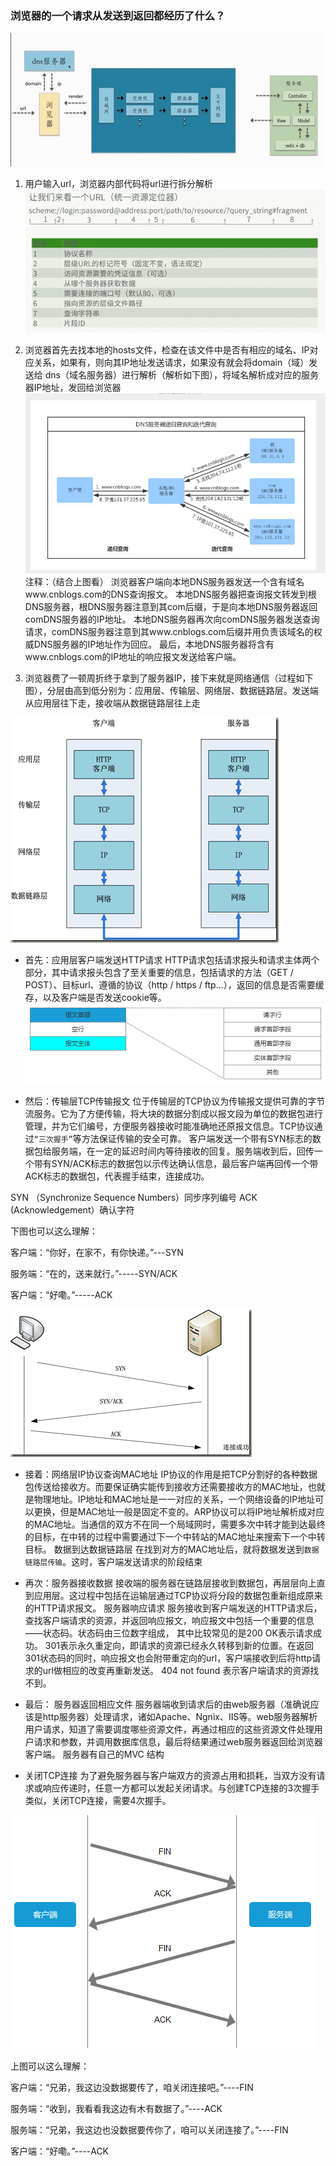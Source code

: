 ### 浏览器的一个请求从发送到返回都经历了什么？

![image](https://github.com/RyanLYC/RyanLYC/raw/main/images/url.jpg)

1. 用户输入url，浏览器内部代码将url进行拆分解析
 ![image](https://github.com/RyanLYC/RyanLYC/raw/main/images/url.png)

2. 浏览器首先去找本地的hosts文件，检查在该文件中是否有相应的域名、IP对应关系，如果有，则向其IP地址发送请求，如果没有就会将domain（域）发送给 dns（域名服务器）进行解析（解析如下图），将域名解析成对应的服务器IP地址，发回给浏览器
 ![image](https://github.com/RyanLYC/RyanLYC/raw/main/images/dns.jpg)
注释：（结合上图看）
浏览器客户端向本地DNS服务器发送一个含有域名www.cnblogs.com的DNS查询报文。
本地DNS服务器把查询报文转发到根DNS服务器，根DNS服务器注意到其com后缀，于是向本地DNS服务器返回comDNS服务器的IP地址。
本地DNS服务器再次向comDNS服务器发送查询请求，comDNS服务器注意到其www.cnblogs.com后缀并用负责该域名的权威DNS服务器的IP地址作为回应。
最后，本地DNS服务器将含有www.cnblogs.com的IP地址的响应报文发送给客户端。

3. 浏览器费了一顿周折终于拿到了服务器IP，接下来就是网络通信（过程如下图），分层由高到低分别为：应用层、传输层、网络层、数据链路层。发送端从应用层往下走，接收端从数据链路层往上走

 ![image](https://github.com/RyanLYC/RyanLYC/raw/main/images/link.png)

 * 首先：应用层客户端发送HTTP请求
HTTP请求包括请求报头和请求主体两个部分，其中请求报头包含了至关重要的信息，包括请求的方法（GET / POST）、目标url、遵循的协议（http / https / ftp…），返回的信息是否需要缓存，以及客户端是否发送cookie等。
 ![image](https://github.com/RyanLYC/RyanLYC/raw/main/images/baowen.png)

 * 然后：传输层TCP传输报文
位于传输层的TCP协议为传输报文提供可靠的字节流服务。它为了方便传输，将大块的数据分割成以报文段为单位的数据包进行管理，并为它们编号，方便服务器接收时能准确地还原报文信息。TCP协议通过`“三次握手”`等方法保证传输的安全可靠。
客户端发送一个带有SYN标志的数据包给服务端，在一定的延迟时间内等待接收的回复。服务端收到后，回传一个带有SYN/ACK标志的数据包以示传达确认信息，最后客户端再回传一个带ACK标志的数据包，代表握手结束，连接成功。
 
SYN （Synchronize Sequence Numbers）同步序列编号
ACK  (Acknowledgement）确认字符
 
下图也可以这么理解：

客户端：“你好，在家不，有你快递。”---SYN 

服务端：“在的，送来就行。”-----SYN/ACK 

客户端：“好嘞。”-----ACK 

 ![image](https://github.com/RyanLYC/RyanLYC/raw/main/images/three.png)

*  接着：网络层IP协议查询MAC地址
  IP协议的作用是把TCP分割好的各种数据包传送给接收方。而要保证确实能传到接收方还需要接收方的MAC地址，也就是物理地址。IP地址和MAC地址是一一对应的关系，一个网络设备的IP地址可以更换，但是MAC地址一般是固定不变的。ARP协议可以将IP地址解析成对应的MAC地址。当通信的双方不在同一个局域网时，需要多次中转才能到达最终的目标，在中转的过程中需要通过下一个中转站的MAC地址来搜索下一个中转目标。
数据到达数据链路层
   在找到对方的MAC地址后，就将数据发送到`数据链路层传输`。这时，客户端发送请求的阶段结束
 
* 再次：服务器接收数据
接收端的服务器在链路层接收到数据包，再层层向上直到应用层。这过程中包括在运输层通过TCP协议将分段的数据包重新组成原来的HTTP请求报文。
服务器响应请求
   服务接收到客户端发送的HTTP请求后，查找客户端请求的资源，并返回响应报文，响应报文中包括一个重要的信息——状态码。状态码由三位数字组成，
其中比较常见的是200 OK表示请求成功。
301表示永久重定向，即请求的资源已经永久转移到新的位置。在返回301状态码的同时，响应报文也会附带重定向的url，客户端接收到后将http请求的url做相应的改变再重新发送。
404 not found 表示客户端请求的资源找不到。
 
* 最后： 服务器返回相应文件
服务器端收到请求后的由web服务器（准确说应该是http服务器）处理请求，诸如Apache、Ngnix、IIS等。web服务器解析用户请求，知道了需要调度哪些资源文件，再通过相应的这些资源文件处理用户请求和参数，并调用数据库信息，最后将结果通过web服务器返回给浏览器客户端。
服务器有自己的MVC 结构

* 关闭TCP连接
为了避免服务器与客户端双方的资源占用和损耗，当双方没有请求或响应传递时，任意一方都可以发起关闭请求。与创建TCP连接的3次握手类似，关闭TCP连接，需要4次握手。

 ![image](https://github.com/RyanLYC/RyanLYC/raw/main/images/four.png)

上图可以这么理解： 

客户端：“兄弟，我这边没数据要传了，咱关闭连接吧。”----FIN 

服务端：“收到，我看看我这边有木有数据了。”----ACK 

服务端：“兄弟，我这边也没数据要传你了，咱可以关闭连接了。”----FIN 

客户端：“好嘞。”----ACK 